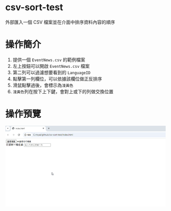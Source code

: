 # csv-sort-test
外部匯入一個 CSV 檔案並在介面中排序資料內容的順序

# 操作簡介
1. 提供一個 `EventNews.csv` 的範例檔案  
2. 左上按鈕可以開啟 `EventNews.csv` 檔案  
3. 第二列可以過濾想要看到的 `LanguageID`  
4. 點擊第一列欄位，可以依據該欄位做正反排序  
5. 滑鼠點擊過後，會標示為`淺黃色`  
6. `淺黃色`列在按下上下鍵，會對上或下的列做交換位置  
# 操作預覽
![操作預覽](./images/csv-sort.gif)

